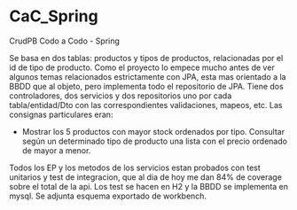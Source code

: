 # CaC_Spring
CrudPB Codo a Codo - Spring

Se basa en dos tablas: productos y tipos de productos, relacionadas por el id de tipo de producto.
Como el proyecto lo empece mucho antes de ver algunos temas relacionados estrictamente con JPA, esta mas orientado a la BBDD que al objeto, pero implementa
todo el repositorio de JPA.
Tiene dos controladores, dos servicios y dos repositorios uno por cada tabla/entidad/Dto con las correspondientes validaciones, mapeos, etc.
Las consignas particulares eran:

   - Mostrar los 5 productos con mayor stock ordenados por tipo.
     Consultar según un determinado tipo de producto una lista con el precio ordenado de mayor a menor.

Todos los EP y los metodos de los servicios estan probados con test unitarios y test de integracion, que al dia de hoy me dan 84% de coverage sobre el total de la api.
Los test se hacen en H2 y la BBDD se implementa en mysql.
Se adjunta esquema exportado de workbench.

